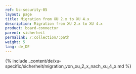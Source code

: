 ```yaml
---
ref: bc-security-05
layout: page
title: Migration from XU 2.x to XU 4.x
description: Migration from XU 2.x to XU 4.x
product: board-connector
parent: sicherheit
permalink: /:collection/:path
weight: 5
lang: de_DE
---
```

{% include _content/de/xu-specific/sicherheit/migration_von_xu_2_x_nach_xu_4_x.md %}
